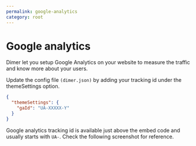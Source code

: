 ```yaml
---
permalink: google-analytics
category: root
---
```


# Google analytics
Dimer let you setup Google Analytics on your website to measure the traffic and know more about your users.

Update the config file `(dimer.json)` by adding your tracking id under the themeSettings option.

```json
{
  "themeSettings": {
    "gaId": "UA-XXXXX-Y"
  }
}
```

Google analytics tracking id is available just above the embed code and usually starts with `UA-`. Check the following screenshot for reference.
